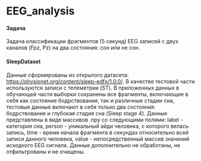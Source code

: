 # EEG_analysis
#### Задача  
Задача классификации фрагментов (5 секунд) EEG записей с двух каналов (Fpz, Pz) на два состояния: сон или не сон. 
#### SleepDataset
Данные сформированы из открытого датасета: https://physionet.org/content/sleep-edfx/1.0.0/. В качестве тестовой части используются записи с телеметрии (ST). В приложенных данных в обучающей части выборки сохранены все фрагменты, включающие в себя как состояние бодрствования, так и различные стадии сна, тестовые данные включают в себя только два состояния: бодрствование и глубокая стадия сна (Sleep stage 4). Данные представлены в виде массивов .npy со следующими полями: label - категория сна, person - уникальный айди человека, с которого велась запись, time - время начала фрагмента в секундах относительно всей записи данного человека, value - непосредственный массив значений исходного EEG сигнала. Данные дополнительно не обработаны, не отфильтрованы и не очищены.
